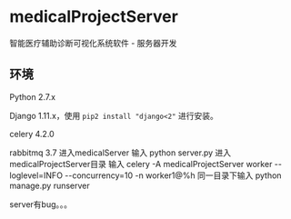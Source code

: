 # medicalProjectServer

智能医疗辅助诊断可视化系统软件 - 服务器开发

## 环境

Python 2.7.x

Django 1.11.x，使用 `pip2 install "django<2"` 进行安装。

celery 4.2.0

rabbitmq 3.7
进入medicalServer 输入 python server.py
进入medicalProjectServer目录 输入 celery -A medicalProjectServer worker --loglevel=INFO --concurrency=10 -n worker1@%h
同一目录下输入 python manage.py runserver

server有bug。。。

